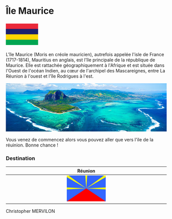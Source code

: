 # Île Maurice

### <img src="../images/drapeau-maurice.png" width=20% height=20%>

L'île Maurice (Moris en créole mauricien), autrefois appelée l'isle de France (1717-1814), Mauritius en anglais, est l'île principale de la république de Maurice. Elle est rattachée géographiquement à l'Afrique et est située dans l'Ouest de l'océan Indien, au cœur de l'archipel des Mascareignes, entre La Réunion à l'ouest et l'île Rodrigues à l'est. 

![photo-corse](../images/maurice.jpg)


Vous venez de commencez alors vous pouvez aller que vers l'ile de la réuinion. Bonne chance ! 

### Destination
Réunion | 
:----:|
<a href=https://github.com/ssagnane1/tp2-labyrinthe/blob/main/jeu-heros-sdc/Réunion.md> <img src="../images/drapeau-la-reunion.png" width=25% height=25%> | 



Christopher MERVILON
